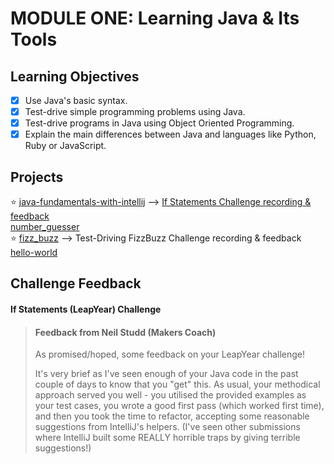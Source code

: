 # MODULE ONE: Learning Java & Its Tools

## Learning Objectives

- [x] Use Java's basic syntax.  
- [x] Test-drive simple programming problems using Java.  
- [x] Test-drive programs in Java using Object Oriented Programming.  
- [x] Explain the main differences between Java and languages like Python, Ruby or JavaScript.  

## Projects

⭐️ [java-fundamentals-with-intellij](https://github.com/NatalieJClark/java-fundamentals-with-intellij) --> <a href="#if-statements-leapyear-challenge">If Statements Challenge recording & feedback</a>  
[number_guesser](https://github.com/NatalieJClark/number_guesser)  
⭐️ [fizz_buzz](https://github.com/NatalieJClark/fizz_buzz) --> Test-Driving FizzBuzz Challenge recording & feedback
[hello-world](https://github.com/NatalieJClark/hello-world)

## Challenge Feedback

#### If Statements (LeapYear) Challenge

> #### Feedback from Neil Studd (Makers Coach)
> As promised/hoped, some feedback on your LeapYear challenge!
>
> It's very brief as I've seen enough of your Java code in the past couple of days to know that you "get" this. As usual, your methodical approach served you well - you utilised the provided examples as your test cases, you wrote a good first pass (which worked first time), and then you took the time to refactor, accepting some reasonable suggestions from IntelliJ's helpers. (I've seen other submissions where IntelliJ built some REALLY horrible traps by giving terrible suggestions!)
